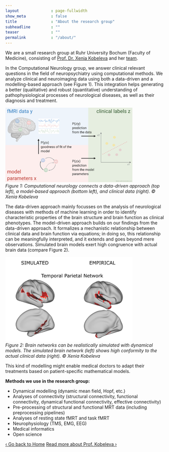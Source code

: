 ```yaml
---
layout              : page-fullwidth
show_meta           : false
title               : "About the research group"
subheadline         : ""
teaser              : ""
permalink           : "/about/"
---
```

We are a small research group at Ruhr University Bochum (Faculty of Medicine), consisting of [Prof. Dr. Xenia Kobeleva](/xenia-kobeleva/) and her [team](/team/).

In the Computational Neurology group, we answer clinical relevant questions in the field of neuropsychiatry using computational methods. We analyze clinical and neuroimaging data using both a data-driven and a modelling-based approach (see Figure 1). This integration helps generating a better (qualitative) and robust (quantitative) understanding of pathophysiological processes of neurological diseases, as well as their diagnosis and treatment.

<img class="center" style="width:400px;" src="/images/about_approaches.png"><br>
*Figure 1: Computational neurology connects a data-driven approach (top left), a model-based approach (bottom left), and clinical data (right). © Xenia Kobeleva*

The data-driven approach mainly focusses on the analysis of neurological diseases with methods of machine learning in order to identify characteristic properties of the brain structure and brain function as clinical phenotypes. The model-driven approach builds on our findings from the data-driven approach. It formalizes a mechanistic relationship between clinical data and brain function via equations; in doing so, this relationship can be meaningfully interpreted, and it extends and goes beyond mere observations. Simulated brain models exert high congruence with actual brain data (compare Figure 2).

<img class="center" style="width:400px;" src="/images/about_simulatedvsempirical.png"><br>
*Figure 2: Brain networks can be realistically simulated with dynamical models. The simulated brain network (left) shows high conformity to the actual clinical data (right). © Xenia Kobeleva*

This kind of modelling might enable medical doctors to adapt their treatments based on patient-specific mathematical models.

<b>Methods we use in the research group:</b>
<ul>
  <li>Dynamical modelling (dynamic mean field, Hopf, etc.)</li>
  <li>Analyses of connectivity (structural connectivity, functional connectivity, dynamical functional connectivity, effective connectivity)</li>
  <li>Pre-processing of structural and functional MRT data (including preprocessing pipelines)</li>
  <li>Analyses of resting state fMRT and task fMRT</li>
  <li>Neurophysiology (TMS, EMG, EEG)</li>
  <li>Medical informatics</li>
  <li>Open science</li>
</ul>

<a class="radius button small" href="{{ site.url }}{{ site.baseurl }}/">‹ Go back to Home</a>
<a class="radius button small" href="{{ site.url }}{{ site.baseurl }}/xenia-kobeleva/">Read more about Prof. Kobeleva ›</a>

<br><br>

